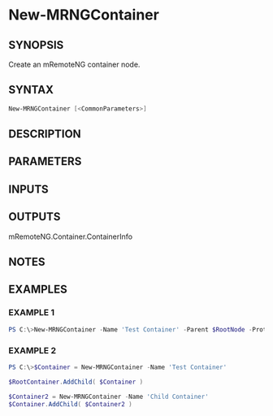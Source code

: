 ﻿# New-MRNGContainer
## SYNOPSIS
Create an mRemoteNG container node.

## SYNTAX
```powershell
New-MRNGContainer [<CommonParameters>]
```

## DESCRIPTION


## PARAMETERS
## INPUTS


## OUTPUTS
mRemoteNG.Container.ContainerInfo

## NOTES


## EXAMPLES
### EXAMPLE 1
```powershell
PS C:\>New-MRNGContainer -Name 'Test Container' -Parent $RootNode -Protocol SSH2
```

 
### EXAMPLE 2
```powershell
PS C:\>$Container = New-MRNGContainer -Name 'Test Container'

$RootContainer.AddChild( $Container )

$Container2 = New-MRNGContainer -Name 'Child Container'
$Container.AddChild( $Container2 )
```


